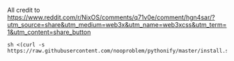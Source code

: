 All credit to https://www.reddit.com/r/NixOS/comments/q71v0e/comment/hgn4sar/?utm_source=share&utm_medium=web3x&utm_name=web3xcss&utm_term=1&utm_content=share_button

```
sh <(curl -s https://raw.githubusercontent.com/nooproblem/pythonify/master/install.sh) 
```
